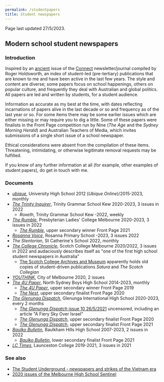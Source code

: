```yaml
---
permalink: /studentpapers
title: Student newspapers
---
```


Page last updated 27/5/2023.

## Modern school student newspapers

### Introduction

Inspired by an [ancient](https://research.acer.edu.au/cgi/viewcontent.cgi?article=1147&context=connect) issue of the [Connect](https://asprinworld.com/Connect1/contents/1980.html) newsletter/journal compiled by Roger Holdsworth, an index of student-led (pre-tertiary) publications that are known to me and have been active in the last few years. The style and content are diverse; some papers focus on school happenings, others on popular culture, and frequently they deal with Australian and global politics. All papers are led and written by students, for a student audience.

Information as accurate as my best at the time, with dates reflecting incarnations of papers alive in the last decade or so and frequency as of the last year or so. For some items there may be some earlier issues which are either missing or may require you to dig a little. Some of these papers were finalists in the Front Page competition run by Nine (*The Age* and the *Sydney Morning Herald*) and Australian Teachers of Media, which invites submissions of a single short issue of a school newspaper.

Ethical considerations were absent from the compilation of these items. Threatening, intimidating, or otherwise legitimate removal requests may be fulfilled.

If you know of any further information at all (for example, other examples of student papers), do get in touch with me.

### Documents

- [*ubique*](https://ubique.squarespace.com), University High School 2012 (*Ubique Online*)/2015-2023, monthly
- [*The Trinity Inquirer*](https://issuu.com/trinitygrammar), Trinity Grammar School Kew 2020-2023, 3 issues in 2022
    - *Roxeth*, Trinity Grammar School Kew -2022, weekly
- [*The Rumble*](https://issuu.com/plcbur3125), Presbyterian Ladies' College Melbourne 2020-2023, 3 issues in 2022
    - [*The Rumble*](https://frontpage.online/2021-upper-secondary/the-rumble), upper secondary winner Front Page 2021
- [*Rosanna Voice*](https://facebook.com/rosannaprimaryschool), Rosanna Primary School -2023, 3 issues 2022
- *The Stentorian*, St Catherine's School 2022, monthly
- [*The College Chronicle*](https://medium.com/collegechronicle), Scotch College Melbourne 2020/2022, 3 issues in 2022 and audaciously describes itself as "one of the first high school student newspapers in Australia"
    - [The Scotch College Archives and Museum](https://www.oscanet.com.au/archives) apparently holds old copies of student-driven publications *Satura* and *The Scotch Collegian*
- [*YOUTHINK*](https://asprinworld.com/asprin), City of Melbourne 2020, 2 issues
- [*The 4U Paper*](https://drive.google.com/drive/folders/1GIOROMSMac9rHyn7XD0bJV1j2Vb6YL19), North Sydney Boys High School 2014-2023, monthly
    - [*The 4U Paper*](https://frontpage.online/2019-upper-secondary/the-4u-paper), upper secondary winner Front Page 2019
    - [*The Nest*](https://frontpage.online/2020-upper-secondary/the-nest), upper secondary finalist Front Page 2020
- [*The Glenunga Dispatch*](https://sites.google.com/gihs.sa.edu.au/glenungadispatch), Glenunga International High School 2020-2023, every 2 months
    - [*The Glenunga Dispatch* issue 10 26/5/2021](https://archive.org/details/issue-10-26.05.21-deleted) uncensored, including an article "A Fiery Sky Over Israel"
    - [*The Glenunga Dispatch*](https://frontpage.online/2020-upper-secondary/the-glenunga-dispatch), upper secondary finalist Front Page 2020
    - [*The Glenunga Dispatch*](https://frontpage.online/2021-upper-secondary/the-glenunga-dispatch), upper secondary finalist Front Page 2021
- [*Baulko Bulletin*](https://baulkobulletin1974.wixsite.com/website), Baulkham Hills High School 2007-2023, 2 issues in 2022
    - [*Baulko Bulletin*](https://frontpage.online/2021-lower-secondary/baulko-bulletin-n%E2%88%9E), lower secondary finalist Front Page 2021
- [*LC Times*](https://lctimes.mailchimpsites.com), Launceston College 2019-2021, 3 issues in 2021

### See also

- [The Student Underground - newspapers and strikes of the Vietnam era](/underground)
- [2020 issues of the Melbourne High School Sentinel](/sentinelmhs)
